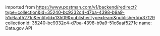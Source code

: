 imported from https://www.postman.com/v1/backend/redirect?type=collection&id=35240-bc9332c4-d7ba-4398-b9a9-51c6aaf5271c&entityId=13509&publisherType=team&publisherId=37129
collectionId: 35240-bc9332c4-d7ba-4398-b9a9-51c6aaf5271c
name: Data.gov API